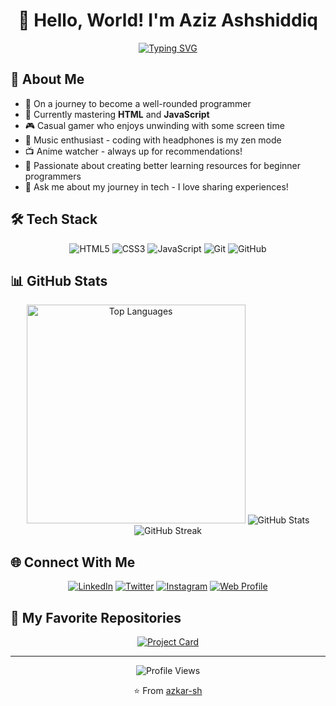 # <div align="center">👋 Hello, World! I'm Aziz Ashshiddiq</div>

<div align="center">
  
[![Typing SVG](https://readme-typing-svg.herokuapp.com?font=Fira+Code&pause=1000&color=F7F7F7&center=true&vCenter=true&width=435&lines=Full+Stack+Developer;Learning+Enthusiast;Anime+Aficionado;Casual+Gamer)](https://git.io/typing-svg)

</div>

## 💫 About Me

- 🚀 On a journey to become a well-rounded programmer
- 🌱 Currently mastering **HTML** and **JavaScript**
- 🎮 Casual gamer who enjoys unwinding with some screen time
- 🎵 Music enthusiast - coding with headphones is my zen mode
- 📺 Anime watcher - always up for recommendations!
- 💞️ Passionate about creating better learning resources for beginner programmers
- 💬 Ask me about my journey in tech - I love sharing experiences!

## 🛠️ Tech Stack

<div align="center">
  
![HTML5](https://img.shields.io/badge/HTML5-E34F26?style=for-the-badge&logo=html5&logoColor=white)
![CSS3](https://img.shields.io/badge/CSS3-1572B6?style=for-the-badge&logo=css3&logoColor=white)
![JavaScript](https://img.shields.io/badge/JavaScript-F7DF1E?style=for-the-badge&logo=javascript&logoColor=black)
![Git](https://img.shields.io/badge/Git-F05032?style=for-the-badge&logo=git&logoColor=white)
![GitHub](https://img.shields.io/badge/GitHub-181717?style=for-the-badge&logo=github&logoColor=white)
  
</div>

## 📊 GitHub Stats

<div align="center">
  <img src="https://github-readme-stats.vercel.app/api/top-langs/?username=azkar-sh&layout=donut-vertical&theme=radical" alt="Top Languages" height="350"/>
  
  <img src="https://github-readme-stats.vercel.app/api?username=azkar-sh&show_icons=true&theme=radical" alt="GitHub Stats" />
  
  <img src="https://github-readme-streak-stats.herokuapp.com/?user=azkar-sh&theme=radical" alt="GitHub Streak" />
</div>


## 🌐 Connect With Me

<div align="center">
  
[![LinkedIn](https://img.shields.io/badge/LinkedIn-Aziz_Ashshiddiq-0a66c2?style=for-the-badge&logo=linkedin&logoColor=white)](https://www.linkedin.com/in/aziz-ashshiddiq/)
[![Twitter](https://img.shields.io/badge/Twitter-AshDizir-1DA1F2?style=for-the-badge&logo=twitter&logoColor=white)](https://twitter.com/AshDizir)
[![Instagram](https://img.shields.io/badge/Instagram-aziz__ashshiddiq-E4405F?style=for-the-badge&logo=instagram&logoColor=white)](https://instagram.com/aziz_ashshiddiq)
[![Web Profile](https://img.shields.io/badge/Portfolio-Visit_My_Website-4285F4?style=for-the-badge&logo=google-chrome&logoColor=white)](https://azkar-portofolio.vercel.app/)

</div>

## 📌 My Favorite Repositories

<div align="center">
  
[![Project Card](https://github-readme-stats.vercel.app/api/pin/?username=azkar-sh&repo=learning-language&theme=radical)](https://github.com/azkar-sh/learning-language)

</div>

---

<div align="center">
  <img src="https://komarev.com/ghpvc/?username=azkar-sh&style=flat-square&color=blueviolet" alt="Profile Views" />
  
  ⭐️ From [azkar-sh](https://github.com/azkar-sh)
</div>



<!---
azkar-sh/azkar-sh is a ✨ special ✨ repository because its `README.md` (this file) appears on your GitHub profile.
You can click the Preview link to take a look at your changes.
--->
